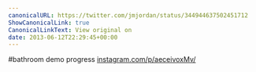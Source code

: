```yaml
---
canonicalURL: https://twitter.com/jmjordan/status/344944637502451712
ShowCanonicalLink: true
CanonicalLinkText: View original on
date: 2013-06-12T22:29:45+00:00
---
```

#bathroom demo progress [instagram.com/p/aeceivoxMv/](http://instagram.com/p/aeceivoxMv/)